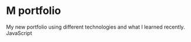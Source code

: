 # M portfolio
My new portfolio using different technologies and what I learned recently.
JavaScript
